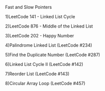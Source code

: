 Fast and Slow Pointers

1)LeetCode 141 - Linked List Cycle 

2)LeetCode 876 - Middle of the Linked List 

3)LeetCode 202 - Happy Number

4)Palindrome Linked List (LeetCode #234)

5)Find the Duplicate Number (LeetCode #287)

6)Linked List Cycle II (LeetCode #142)

7)Reorder List (LeetCode #143)

8)Circular Array Loop (LeetCode #457)
